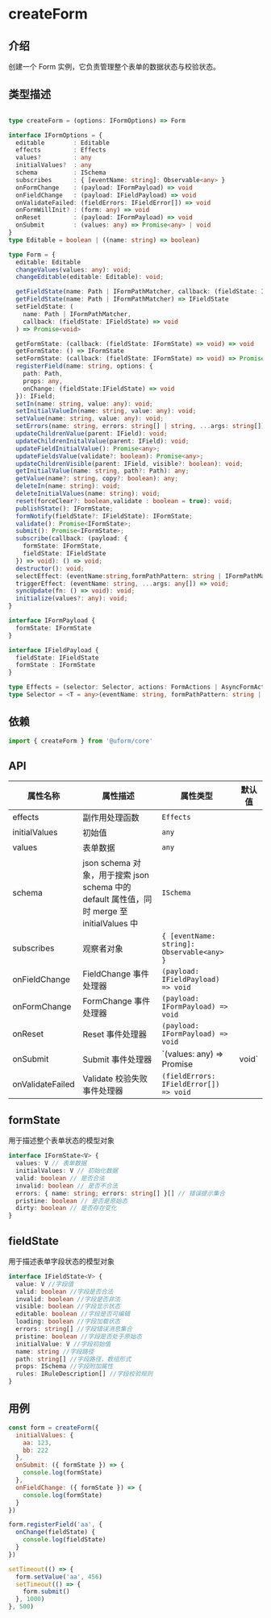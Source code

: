 # createForm

## 介绍

创建一个 Form 实例，它负责管理整个表单的数据状态与校验状态。

## 类型描述

```typescript

type createForm = (options: IFormOptions) => Form

interface IFormOptions = {
  editable        : Editable
  effects         : Effects
  values?         : any
  initialValues?  : any
  schema          : ISchema
  subscribes      : { [eventName: string]: Observable<any> }
  onFormChange    : (payload: IFormPayload) => void
  onFieldChange   : (payload: IFieldPayload) => void
  onValidateFailed: (fieldErrors: IFieldError[]) => void
  onFormWillInit? : (form: any) => void
  onReset         : (payload: IFormPayload) => void
  onSubmit        : (values: any) => Promise<any> | void
}
type Editable = boolean | ((name: string) => boolean)

type Form = {
  editable: Editable
  changeValues(values: any): void;
  changeEditable(editable: Editable): void;

  getFieldState(name: Path | IFormPathMatcher, callback: (fieldState: IFieldState) => void) => void
  getFieldState(name: Path | IFormPathMatcher) => IFieldState
  setFieldState: (
    name: Path | IFormPathMatcher,
    callback: (fieldState: IFieldState) => void
  ) => Promise<void>

  getFormState: (callback: (fieldState: IFormState) => void) => void
  getFormState: () => IFormState
  setFormState: (callback: (fieldState: IFormState) => void) => Promise<void>
  registerField(name: string, options: {
    path: Path,
    props: any,
    onChange: (fieldState:IFieldState) => void
  }): IField;
  setIn(name: string, value: any): void;
  setInitialValueIn(name: string, value: any): void;
  setValue(name: string, value: any): void;
  setErrors(name: string, errors: string[] | string, ...args: string[]): void;
  updateChildrenValue(parent: IField): void;
  updateChildrenInitalValue(parent: IField): void;
  updateFieldInitialValue(): Promise<any>;
  updateFieldsValue(validate?: boolean): Promise<any>;
  updateChildrenVisible(parent: IField, visible?: boolean): void;
  getInitialValue(name: string, path?: Path): any;
  getValue(name?: string, copy?: boolean): any;
  deleteIn(name: string): void;
  deleteInitialValues(name: string): void;
  reset(forceClear?: boolean,validate : boolean = true): void;
  publishState(): IFormState;
  formNotify(fieldState?: IFieldState): IFormState;
  validate(): Promise<IFormState>;
  submit(): Promise<IFormState>;
  subscribe(callback: (payload: {
    formState: IFormState,
    fieldState: IFieldState
  }) => void): () => void;
  destructor(): void;
  selectEffect: (eventName:string,formPathPattern: string | IFormPathMatcher)=>Observable<any>
  triggerEffect: (eventName: string, ...args: any[]) => void;
  syncUpdate(fn: () => void): void;
  initialize(values?: any): void;
}

interface IFormPayload {
  formState: IFormState
}

interface IFieldPayload {
  fieldState: IFieldState
  formState : IFormState
}

type Effects = (selector: Selector, actions: FormActions | AsyncFormActions) => void
type Selector = <T = any>(eventName: string, formPathPattern: string | IFormPathMatcher) => Observable<T>
```

## 依赖

```javascript
import { createForm } from '@uform/core'
```

## API

| 属性名称         | 属性描述                                                                                   | 属性类型                                   | 默认值 |
| ---------------- | ------------------------------------------------------------------------------------------ | ------------------------------------------ | ------ |
| effects          | 副作用处理函数                                                                             | `Effects`                                  |        |
| initialValues    | 初始值                                                                                     | `any`                                      |        |
| values           | 表单数据                                                                                   | `any`                                      |        |  |
| schema           | json schema 对象，用于搜索 json schema 中的 default 属性值，同时 merge 至 initialValues 中 | `ISchema`                                  |        |
| subscribes       | 观察者对象                                                                                 | `{ [eventName: string]: Observable<any> }` |        |
| onFieldChange    | FieldChange 事件处理器                                                                     | `(payload: IFieldPayload) => void`         |        |
| onFormChange     | FormChange 事件处理器                                                                      | `(payload: IFormPayload) => void`          |        |
| onReset          | Reset 事件处理器                                                                           | `(payload: IFormPayload) => void`          |        |
| onSubmit         | Submit 事件处理器                                                                          | `(values: any) => Promise<any> | void`     |        |
| onValidateFailed | Validate 校验失败事件处理器                                                                | `(fieldErrors: IFieldError[]) => void`     |        |

## formState

用于描述整个表单状态的模型对象

```typescript
interface IFormState<V> {
  values: V // 表单数据
  initialValues: V // 初始化数据
  valid: boolean // 是否合法
  invalid: boolean // 是否不合法
  errors: { name: string; errors: string[] }[] // 错误提示集合
  pristine: boolean // 是否是原始态
  dirty: boolean // 是否存在变化
}
```

## fieldState

用于描述表单字段状态的模型对象

```typescript
interface IFieldState<V> {
  value: V //字段值
  valid: boolean //字段是否合法
  invalid: boolean //字段是否非法
  visible: boolean //字段显示状态
  editable: boolean //字段是否可编辑
  loading: boolean //字段加载状态
  errors: string[] //字段错误消息集合
  pristine: boolean //字段是否处于原始态
  initialValue: V //字段初始值
  name: string //字段路径
  path: string[] //字段路径，数组形式
  props: ISchema //字段附加属性
  rules: IRuleDescription[] //字段校验规则
}
```

## 用例

```javascript
const form = createForm({
  initialValues: {
    aa: 123,
    bb: 222
  },
  onSubmit: ({ formState }) => {
    console.log(formState)
  },
  onFieldChange: ({ formState }) => {
    console.log(formState)
  }
})

form.registerField('aa', {
  onChange(fieldState) {
    console.log(fieldState)
  }
})

setTimeout(() => {
  form.setValue('aa', 456)
  setTimeout(() => {
    form.submit()
  }, 1000)
}, 500)
```
